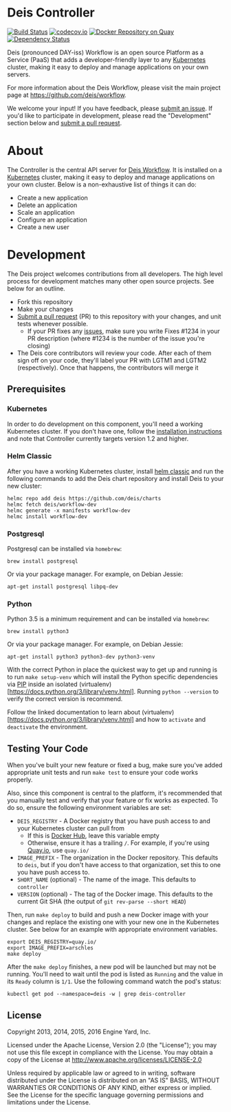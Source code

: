 # Deis Controller

[![Build Status](https://travis-ci.org/deis/controller.svg?branch=master)](https://travis-ci.org/deis/controller)
[![codecov.io](https://codecov.io/github/deis/controller/coverage.svg?branch=master)](https://codecov.io/github/deis/controller?branch=master)
[![Docker Repository on Quay](https://quay.io/repository/deisci/controller/status "Docker Repository on Quay")](https://quay.io/repository/deisci/controller)
[![Dependency Status](https://www.versioneye.com/user/projects/5728e1dba0ca350034be67be/badge.svg?style=flat)](https://www.versioneye.com/user/projects/5728e1dba0ca350034be67be)

Deis (pronounced DAY-iss) Workflow is an open source Platform as a Service (PaaS) that adds a developer-friendly layer to any [Kubernetes](http://kubernetes.io) cluster, making it easy to deploy and manage applications on your own servers.

For more information about the Deis Workflow, please visit the main project page at https://github.com/deis/workflow.

We welcome your input! If you have feedback, please [submit an issue][issues]. If you'd like to participate in development, please read the "Development" section below and [submit a pull request][prs].

# About

The Controller is the central API server for [Deis Workflow][workflow]. It is installed on a [Kubernetes](http://kubernetes.io) cluster, making it easy to deploy and manage applications on your own cluster. Below is a non-exhaustive list of things it can do:

* Create a new application
* Delete an application
* Scale an application
* Configure an application
* Create a new user

# Development

The Deis project welcomes contributions from all developers. The high level process for development matches many other open source projects. See below for an outline.

* Fork this repository
* Make your changes
* [Submit a pull request][prs] (PR) to this repository with your changes, and unit tests whenever possible.
  * If your PR fixes any [issues][issues], make sure you write Fixes #1234 in your PR description (where #1234 is the number of the issue you're closing)
* The Deis core contributors will review your code. After each of them sign off on your code, they'll label your PR with LGTM1 and LGTM2 (respectively). Once that happens, the contributors will merge it

## Prerequisites

### Kubernetes

In order to do development on this component, you'll need a working Kubernetes cluster. If you don't have one, follow the [installation instructions][install-k8s] and note that Controller currently targets version 1.2 and higher.

### Helm Classic

After you have a working Kubernetes cluster, install [helm classic](http://helm.sh) and run the following commands to add the Deis chart repository and install Deis to your new cluster:

```console
helmc repo add deis https://github.com/deis/charts
helmc fetch deis/workflow-dev
helmc generate -x manifests workflow-dev
helmc install workflow-dev
```

### Postgresql

Postgresql can be installed via `homebrew`:

```
brew install postgresql
```

Or via your package manager. For example, on Debian Jessie:

```
apt-get install postgresql libpq-dev
```

### Python

Python 3.5 is a minimum requirement and can be installed via `homebrew`:

```
brew install python3
```

Or via your package manager. For example, on Debian Jessie:

```
apt-get install python3 python3-dev python3-venv
```

With the correct Python in place the quickest way to get up and running is to run `make setup-venv` which will install the Python specific dependencies via [PIP](https://pip.pypa.io/en/stable/) inside an isolated (virtualenv)[https://docs.python.org/3/library/venv.html].
Running `python --version` to verify the correct version is recommend.

Follow the linked documentation to learn about (virtualenv)[https://docs.python.org/3/library/venv.html] and how to `activate` and `deactivate` the environment.

## Testing Your Code

When you've built your new feature or fixed a bug, make sure you've added appropriate unit tests and run `make test` to ensure your code works properly.

Also, since this component is central to the platform, it's recommended that you manually test and verify that your feature or fix works as expected. To do so, ensure the following environment variables are set:

* `DEIS_REGISTRY` - A Docker registry that you have push access to and your Kubernetes cluster can pull from
  * If this is [Docker Hub](https://hub.docker.com/), leave this variable empty
  * Otherwise, ensure it has a trailing `/`. For example, if you're using [Quay.io](https://quay.io), use `quay.io/`
* `IMAGE_PREFIX` - The organization in the Docker repository. This defaults to `deis`, but if you don't have access to that organization, set this to one you have push access to.
* `SHORT_NAME` (optional) - The name of the image. This defaults to `controller`
* `VERSION` (optional) - The tag of the Docker image. This defaults to the current Git SHA (the output of `git rev-parse --short HEAD`)

Then, run `make deploy` to build and push a new Docker image with your changes and replace the existing one with your new one in the Kubernetes cluster. See below for an example with appropriate environment variables.

```console
export DEIS_REGISTRY=quay.io/
export IMAGE_PREFIX=arschles
make deploy
```

After the `make deploy` finishes, a new pod will be launched but may not be running. You'll need to wait until the pod is listed as `Running` and the value in its `Ready` column is `1/1`. Use the following command watch the pod's status:

```console
kubectl get pod --namespace=deis -w | grep deis-controller
```

## License

Copyright 2013, 2014, 2015, 2016 Engine Yard, Inc.

Licensed under the Apache License, Version 2.0 (the "License"); you may not use this file except in compliance with the License. You may obtain a copy of the License at <http://www.apache.org/licenses/LICENSE-2.0>

Unless required by applicable law or agreed to in writing, software distributed under the License is distributed on an "AS IS" BASIS, WITHOUT WARRANTIES OR CONDITIONS OF ANY KIND, either express or implied. See the License for the specific language governing permissions and limitations under the License.


[install-k8s]: http://kubernetes.io/gettingstarted/
[repl-controller]: http://kubernetes.io/docs/user-guide/replication-controller/
[issues]: https://github.com/deis/controller/issues
[prs]: https://github.com/deis/controller/pulls
[workflow]: https://github.com/deis/workflow
